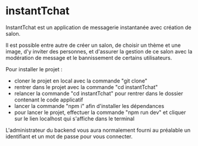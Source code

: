 # instantTchat
InstantTchat est un application de messagerie instantanée avec création de salon.

Il est possible entre autre de créer un salon, de choisir un thème et une image, d'y inviter des personnes, et d'assurer la gestion de ce salon avec la modération de message et le bannissement de certains utilisateurs. 

Pour installer le projet : 

  - cloner le projet en local avec la commande "git clone"
  - rentrer dans le projet avec la commande "cd instantTchat"
  - relancer la commande "cd instantTchat" pour rentrer dans le dossier contenant le code applicatif
  - lancer la commande "npm i" afin d'installer les dépendances
  - pour lancer le projet, effectuer la commande "npm run dev" et cliquer sur le lien localhost qui s'affiche dans le terminal

L'administrateur du backend vous aura normalement fourni au préalable un identifiant et un mot de passe pour vous connecter.
